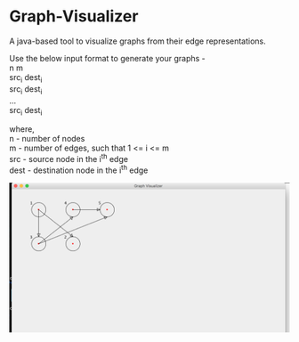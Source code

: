 # Graph-Visualizer
A java-based tool to visualize graphs from their edge representations.

Use the below input format to generate your graphs - <br/>
n m <br/>
src<sub>i</sub> dest<sub>i</sub> <br/>
src<sub>i</sub> dest<sub>i</sub> <br/>
... <br/>
src<sub>i</sub> dest<sub>i</sub> <br/>

where, <br/>
n - number of nodes <br/>
m - number of edges, such that 1 <= i <= m <br/>
src - source node in the i<sup>th</sup> edge <br/>
dest - destination node in the i<sup>th</sup> edge <br/>

![Screenshot](docs/demo.png)

